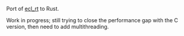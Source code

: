 Port of [ecl_rt](https://github.com/elindsey/ecl_rt) to Rust.

Work in progress; still trying to close the performance gap with the C version, then need to add multithreading.

